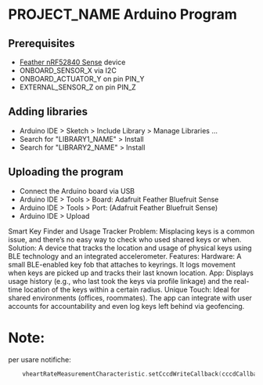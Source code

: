 # PROJECT_NAME Arduino Program

## Prerequisites
* [Feather nRF52840 Sense](https://github.com/tamberg/mse-tsm-mobcom/wiki/Feather-nRF52840-Sense) device
* ONBOARD_SENSOR_X via I2C
* ONBOARD_ACTUATOR_Y on pin PIN_Y 
* EXTERNAL_SENSOR_Z on pin PIN_Z

## Adding libraries
* Arduino IDE > Sketch > Include Library > Manage Libraries ...
* Search for "LIBRARY1_NAME" > Install
* Search for "LIBRARY2_NAME" > Install

## Uploading the program
* Connect the Arduino board via USB
* Arduino IDE > Tools > Board: Adafruit Feather Bluefruit Sense
* Arduino IDE > Tools > Port: (Adafruit Feather Bluefruit Sense)
* Arduino IDE > Upload


Smart Key Finder and Usage Tracker 
Problem: Misplacing keys is a common issue, and there’s no easy way to check who used shared keys or when.
Solution: A device that tracks the location and usage of physical keys using BLE technology and an integrated accelerometer.
Features:
Hardware: A small BLE-enabled key fob that attaches to keyrings. It logs movement when keys are picked up and tracks their last known location.
App: Displays usage history (e.g., who last took the keys via profile linkage) and the real-time location of the keys within a certain radius.
Unique Touch: Ideal for shared environments (offices, roommates). The app can integrate with user accounts for accountability and even log keys left behind via geofencing.



# Note:

per usare notifiche:

```cpp
    vheartRateMeasurementCharacteristic.setCccdWriteCallback(cccdCallback);
```

